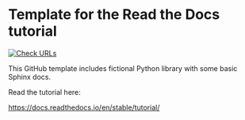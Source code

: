 # Template for the Read the Docs tutorial

[![Check URLs](https://github.com/kefeimo/tutorial-template-rtd-test/actions/workflows/urlchecker-checkout.yml/badge.svg?branch=main)](https://github.com/kefeimo/tutorial-template-rtd-test/actions/workflows/urlchecker-checkout.yml)

This GitHub template includes fictional Python library
with some basic Sphinx docs.

Read the tutorial here:

https://docs.readthedocs.io/en/stable/tutorial/
